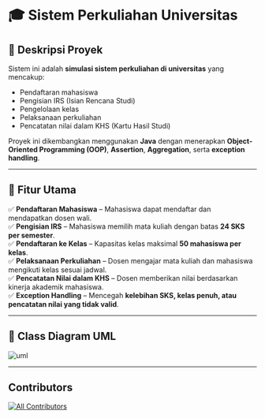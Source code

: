 # 🎓 Sistem Perkuliahan Universitas  

## 📌 Deskripsi Proyek  
Sistem ini adalah **simulasi sistem perkuliahan di universitas** yang mencakup:  
- Pendaftaran mahasiswa  
- Pengisian IRS (Isian Rencana Studi)  
- Pengelolaan kelas  
- Pelaksanaan perkuliahan  
- Pencatatan nilai dalam KHS (Kartu Hasil Studi)  

Proyek ini dikembangkan menggunakan **Java** dengan menerapkan **Object-Oriented Programming (OOP)**, **Assertion**, **Aggregation**, serta **exception handling**.

---

## 📌 Fitur Utama  
✅ **Pendaftaran Mahasiswa** – Mahasiswa dapat mendaftar dan mendapatkan dosen wali.  
✅ **Pengisian IRS** – Mahasiswa memilih mata kuliah dengan batas **24 SKS per semester**.  
✅ **Pendaftaran ke Kelas** – Kapasitas kelas maksimal **50 mahasiswa per kelas**.  
✅ **Pelaksanaan Perkuliahan** – Dosen mengajar mata kuliah dan mahasiswa mengikuti kelas sesuai jadwal.  
✅ **Pencatatan Nilai dalam KHS** – Dosen memberikan nilai berdasarkan kinerja akademik mahasiswa.  
✅ **Exception Handling** – Mencegah **kelebihan SKS, kelas penuh, atau pencatatan nilai yang tidak valid**.  

---

## 📌 Class Diagram UML  
![uml](https://github.com/dartyourt/TugasKelasPBO/blob/main/DIAGRAM/UML%20DIAGRAM%20CLASS.png)

---


## Contributors

<!-- ALL-CONTRIBUTORS-LIST:START - Do not remove or modify this section -->
<!-- prettier-ignore-start -->
<!-- markdownlint-disable -->

<!-- markdownlint-restore -->
<!-- prettier-ignore-end -->

<!-- ALL-CONTRIBUTORS-LIST:END -->


[![All Contributors](https://img.shields.io/github/all-contributors/projectOwner/projectName?color=ee8449&style=flat-square)](#contributors)

